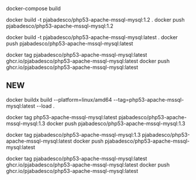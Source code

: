 docker-compose build

docker build -t pjabadesco/php53-apache-mssql-mysql:1.2 .
docker push pjabadesco/php53-apache-mssql-mysql:1.2

docker build -t pjabadesco/php53-apache-mssql-mysql:latest .
docker push pjabadesco/php53-apache-mssql-mysql:latest

docker tag pjabadesco/php53-apache-mssql-mysql:latest ghcr.io/pjabadesco/php53-apache-mssql-mysql:latest
docker push ghcr.io/pjabadesco/php53-apache-mssql-mysql:latest

## NEW
docker buildx build --platform=linux/amd64 --tag=php53-apache-mssql-mysql:latest --load .

docker tag php53-apache-mssql-mysql:latest pjabadesco/php53-apache-mssql-mysql:1.3
docker push pjabadesco/php53-apache-mssql-mysql:1.3

docker tag pjabadesco/php53-apache-mssql-mysql:1.3 pjabadesco/php53-apache-mssql-mysql:latest
docker push pjabadesco/php53-apache-mssql-mysql:latest

docker tag pjabadesco/php53-apache-mssql-mysql:latest ghcr.io/pjabadesco/php53-apache-mssql-mysql:latest
docker push ghcr.io/pjabadesco/php53-apache-mssql-mysql:latest

